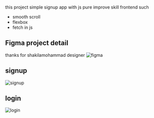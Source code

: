 ﻿this project simple signup app with js pure
improve skill frontend such 
- smooth scroll
- flexbox
- fetch in js 

## Figma project detail 
thanks for shakilamohammad designer ![figma](https://www.figma.com/community/file/1236961679075214127/Video-Game)

## signup 
![signup](https://github.com/Mohammadgeek/gamelogin/assets/67706016/ef15b474-a1ca-4704-b76f-e277fb9db6c8)


## login 
![login](https://github.com/Mohammadgeek/gamelogin/assets/67706016/a9f19e5a-8113-407b-8cbb-db8258c67a71)


